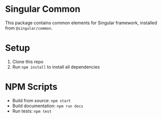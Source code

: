 # Singular Common

This package contains common elements for Singular framework, installed from `@singular/common`.

# Setup

  1. Clone this repo
  2. Run `npm install` to install all dependencies

# NPM Scripts

  - Build from source: `npm start`
  - Build documentation: `npm run docs`
  - Run tests: `npm test`

